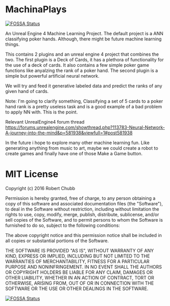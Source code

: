 # MachinaPlays
[![FOSSA Status](https://app.fossa.io/api/projects/git%2Bhttps%3A%2F%2Fgithub.com%2FSaxonRah%2FMachinaPlays.svg?type=shield)](https://app.fossa.io/projects/git%2Bhttps%3A%2F%2Fgithub.com%2FSaxonRah%2FMachinaPlays?ref=badge_shield)

An Unreal Engine 4 Machine Learning Project. The default project is a ANN classifying poker hands. Although, there might be future machine learning things.

This contains 2 plugins and an unreal engine 4 project that combines the two. The first plugin is a Deck of Cards, it has a plethora of functionality for the use of a deck of cards. It also contains a few simple poker game functions like anyalzing the rank of a poker hand. The second plugin is a simple but powerful artificial neural network.

We will try and feed it generative labeled data and predict the ranks of any given hand of cards.

Note: I'm going to clarify something, Classifying a set of 5 cards to a poker hand rank is a pretty useless task and is a good example of a bad problem to apply NN with. This is the point.

Relevant UnrealEngine4 forum thread
https://forums.unrealengine.com/showthread.php?113783-Neural-Network-A-journey-into-the-mind&p=581938&viewfull=1#post581938

In the future i hope to explore many other machine learning fun. Like generating anything from music to art, maybe we could create a robot to create games and finally have one of those Make a Game button.

# MIT License
Copyright (c) 2016 Robert Chubb

Permission is hereby granted, free of charge, to any person obtaining a copy
of this software and associated documentation files (the "Software"), to deal
in the Software without restriction, including without limitation the rights
to use, copy, modify, merge, publish, distribute, sublicense, and/or sell
copies of the Software, and to permit persons to whom the Software is
furnished to do so, subject to the following conditions:

The above copyright notice and this permission notice shall be included in all
copies or substantial portions of the Software.

THE SOFTWARE IS PROVIDED "AS IS", WITHOUT WARRANTY OF ANY KIND, EXPRESS OR
IMPLIED, INCLUDING BUT NOT LIMITED TO THE WARRANTIES OF MERCHANTABILITY,
FITNESS FOR A PARTICULAR PURPOSE AND NONINFRINGEMENT. IN NO EVENT SHALL THE
AUTHORS OR COPYRIGHT HOLDERS BE LIABLE FOR ANY CLAIM, DAMAGES OR OTHER
LIABILITY, WHETHER IN AN ACTION OF CONTRACT, TORT OR OTHERWISE, ARISING FROM,
OUT OF OR IN CONNECTION WITH THE SOFTWARE OR THE USE OR OTHER DEALINGS IN THE
SOFTWARE.


[![FOSSA Status](https://app.fossa.io/api/projects/git%2Bhttps%3A%2F%2Fgithub.com%2FSaxonRah%2FMachinaPlays.svg?type=large)](https://app.fossa.io/projects/git%2Bhttps%3A%2F%2Fgithub.com%2FSaxonRah%2FMachinaPlays?ref=badge_large)